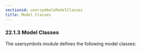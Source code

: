```yaml
---
sectionid: usersymbolsModelClasses
title: Model Classes
---
```



<h3 id="usersymbolsModelClasses">
   <span class="headingNumber">22.1.3</span>
   <span class="head">Model Classes</span>
</h3>
The usersymbols module defines the following model classes:



<span class="specList">
   
   <span class="specDesc"></span>
   
   <span class="specDesc"></span>
   
</span>


